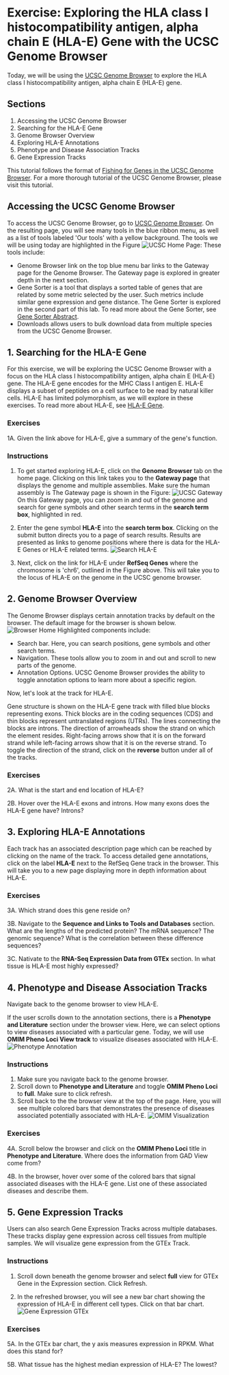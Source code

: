 # Exercise: Exploring the HLA class I histocompatibility antigen, alpha chain E (HLA-E) Gene with the UCSC Genome Browser
Today, we will be using the [UCSC Genome Browser][2] to explore the HLA class I histocompatibility antigen, alpha chain E (HLA-E) gene.
## Sections
1. Accessing the UCSC Genome Browser
2. Searching for the HLA-E Gene
3. Genome Browser Overview
4. Exploring HLA-E Annotations
5. Phenotype and Disease Association Tracks
6. Gene Expression Tracks


This tutorial follows the format of [Fishing for Genes in the UCSC Genome Browser][1].
For a more thorough tutorial of the UCSC Genome Browser, please visit this tutorial.

## Accessing the UCSC Genome Browser
To access the UCSC Genome Browser, go to [UCSC Genome Browser][2].
On the resulting page, you will see many tools in the blue ribbon menu, as well as a list of tools labeled 'Our tools' with a yellow background. The tools we will be using today are highlighted in the Figure ![UCSC Home Page][ucscHomepage]: These tools include:
- Genome Browser link on the top blue
menu bar links to the Gateway page
for the Genome Browser. The Gateway page is explored in greater
depth in the next section.
- Gene Sorter is a tool that displays a sorted
table of genes that are related by some metric
selected by the user. Such metrics include similar gene expression
and gene distance. The Gene Sorter is explored in the second part of this lab.
To read more about the Gene Sorter, see [Gene Sorter Abstract][3].
- Downloads allows users to bulk download data from multiple species from the UCSC
Genome Browser.

## 1. Searching for the HLA-E Gene
For this exercise, we will be exploring the UCSC Genome Browser with a focus on
the HLA class I histocompatibility antigen, alpha chain E (HLA-E) gene. The HLA-E gene encodes for the MHC Class I antigen E. HLA-E displays a subset of peptides on a cell surface to be read by natural killer cells. HLA-E has limited polymorphism, as we will explore in these exercises. To read more about HLA-E, see [HLA-E Gene][4].

### Exercises
1A. Given the link above for HLA-E, give a summary of the gene's function.

### Instructions

1. To get started exploring HLA-E, click on the **Genome Browser** tab on the home page. Clicking on this link takes you to the **Gateway page** that displays
the genome and multiple assemblies. Make sure the human assembly is The Gateway page is shown in the Figure: ![UCSC Gateway][ucscGateway] On this Gateway page, you can zoom in and out of
the genome and search for gene symbols and other search terms in the **search term box**, highlighted in red.

2.  Enter the gene symbol **HLA-E** into the **search term box**.
Clicking on the submit button directs you to a page of search results.
Results are presented as links to genome positions where there is data for the HLA-E Genes or HLA-E related terms. ![Search HLA-E][ucscHLAESearch]
3. Next, click on the link for HLA-E under **RefSeq Genes** where the chromosome is 'chr6', outlined in the Figure above. This will take you to the locus of HLA-E on the genome in the UCSC genome browser.

## 2. Genome Browser Overview
The Genome Browser displays certain annotation
tracks by default on the browser. The default image for the browser is shown below.
![Browser Home][ucscBrowserHBBHome] Highlighted components include:
- Search bar. Here, you can search positions, gene symbols and other search terms.
- Navigation. These tools allow you to zoom in and out and scroll to new parts of the
genome.
- Annotation Options. UCSC Genome Browser provides the ability to toggle annotation options to learn more about a specific region.


Now, let's look at the track for HLA-E.

Gene structure is shown on the HLA-E gene track with filled blue blocks representing
exons. Thick blocks are in the coding sequences (CDS) and thin
blocks represent untranslated regions (UTRs).
The lines connecting the blocks are introns.
The direction of arrowheads show the strand on which the element resides.
Right-facing arrows show that it is on the
forward strand while left-facing arrows show that
it is on the reverse strand. To toggle the direction of the strand, click
on the **reverse** button under all of the tracks.

### Exercises
2A.  What is the start and end location of HLA-E?

2B.  Hover over the HLA-E exons and introns. How many exons does the HLA-E gene have? Introns?


## 3. Exploring HLA-E Annotations
Each track has an associated description page
which can be reached by clicking on the name of the track. To access detailed gene annotations, click on the label **HLA-E** next to the RefSeq Gene track in the browser. This will
take you to a new page displaying more in depth information about HLA-E.


### Exercises
3A.  Which strand does this gene reside on?

3B. Navigate to the **Sequence and Links to Tools and Databases** section. What are the lengths of the predicted protein? The mRNA sequence? The genomic sequence? What is the correlation between these difference sequences?

3C. Nativate to the **RNA-Seq Expression Data from GTEx** section. In what tissue is HLA-E most highly expressed?


## 4. Phenotype and Disease Association Tracks
Navigate back to the genome browser to view HLA-E.

If the user scrolls down to the annotation sections, there is a **Phenotype and Literature** section under the browser view. Here, we can select options to view diseases associated with
a particular gene. Today, we will use **OMIM Pheno Loci View
track** to visualize diseases associated with HLA-E.
![Phenotype Annotation][pheno_clickOMIM]

### Instructions
1. Make sure you navigate back to the genome browser.
2. Scroll down to  **Phenotype and Literature** and toggle **OMIM Pheno Loci** to **full**. Make sure to click refresh.
3. Scroll back to the the browser view at the top of the page. Here, you will see multiple
colored bars that demonstrates the presence of diseases associated potentially associated with HLA-E.
![OMIM Visualization][pheno_redDisease]

### Exercises
4A. Scroll below the browser and click on the **OMIM Pheno Loci** title in **Phenotype and Literature**. Where does the
information from GAD View come from?

4B. In the browser, hover over some of the colored bars that signal associated diseases with the HLA-E gene. List
one of these associated diseases and describe them.


## 5. Gene Expression Tracks
Users can also search Gene Expression Tracks across multiple databases. These tracks
display gene expression across cell tissues from multiple samples. We will visualize gene expression from the GTEx Track.

### Instructions
1. Scroll down beneath the genome browser and select **full** view for GTEx Gene in the Expression section. Click Refresh.

2. In the refreshed browser, you will see a new bar chart showing the expression of HLA-E in different cell types. Click on that bar chart.
![Gene Expression GTEx][genex_gtex]

### Exercises
5A. In the GTEx bar chart, the y axis measures expression in RPKM. What does this stand for?

5B. What tissue has the highest median expression of HLA-E? The lowest?

<References>

[1]: https://genome.ucsc.edu/training/ucscGeneFishing.pdf "Fishing for Genes in the UCSC Genome Browser"
[2]: http://genome.ucsc.edu/ "UCSC Genome Browser"
[3]: http://genome.cshlp.org/content/15/5/737.abstract "Gene Sorter"
[4]: https://www.ncbi.nlm.nih.gov/gene/3133 "HLA-E Gene"

<Images>

[ucscHomepage]: ../../images/lab2/ucscHomepage.png "UCSC Homepage"

[ucscGateway]: ../../images/lab2/ucscGateway.png "UCSC Gateway"

[ucscHLAESearch]: ../../images/lab2/ucscHLAESearch.png "HLAE Search"

[ucscBrowserHBBHome]: ../../images/lab2/ucscBrowserHBBHome.png "HBB Browser Home"


<Phenotype section images>

[pheno_clickOMIM]: ../../images/lab2/pheno_clickOMIM.png "GAD Annotation"

[pheno_redDisease]: ../../images/lab2/pheno_redDisease.png "GAD Visualization"


<Gene Expression section images>

[genex_barChart]: ../../images/lab2/genex_barChart.png "Gene Expression Track"

[genex_gtex]: ../../images/lab2/genex_gtex.png "Gene Expression GTEx"
